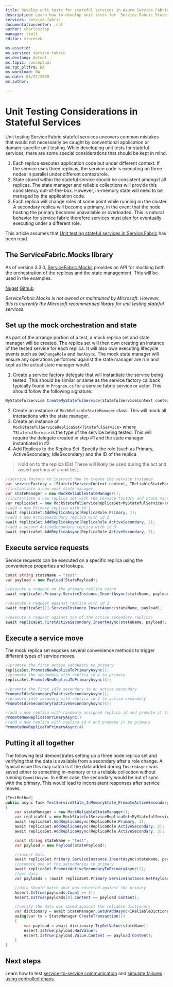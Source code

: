 ```yaml
---
title: Develop unit tests for stateful services in Azure Service Fabric | Microsoft Docs
description: Learn how to develop unit tests for  Service Fabric Stateful Services.
services: service-fabric
documentationcenter: .net
author: charleszipp
manager: timlt
editor: vturecek

ms.assetid: 
ms.service: service-fabric
ms.devlang: dotnet
ms.topic: conceptual
ms.tgt_pltfrm: NA
ms.workload: NA
ms.date: 08/22/2018
ms.author: 

---
```


# Unit Testing Considerations in Stateful Services
Unit testing Service Fabric stateful services uncovers common mistakes that would not necessarily be caught by conventional application or domain-specific unit testing. While developing unit tests for stateful services, there are some special considerations that should be kept in mind.

1. Each replica executes application code but under different context. If the service uses three replicas, the service code is executing on three nodes in parallel under different context/role.
2. State stored within the stateful service should be consistent amongst all replicas. The state manager and reliable collections will provide this consistency out-of-the-box. However, in-memory state will need to be managed by the application code.
3. Each replica will change roles at some point while running on the cluster. A secondary replica will become a primary, in the event that the node hosting the primary becomes unavailable or overloaded. This is natural behavior for service fabric therefore services must plan for eventually executing under a different role.

This article assumes that [Unit testing stateful services in Service Fabric](service-fabric-concepts-unit-testing.md) has been read.

## The ServiceFabric.Mocks library
As of version 3.3.0, [ServiceFabric.Mocks](https://www.nuget.org/packages/ServiceFabric.Mocks/) provides an API for mocking both the orchestration of the replicas and the state management. This will be used in the examples.

[Nuget](https://www.nuget.org/packages/ServiceFabric.Mocks/)
[Github](https://github.com/loekd/ServiceFabric.Mocks)

*ServiceFabric.Mocks is not owned or maintained by Microsoft. However, this is currently the Microsoft recommended library for unit testing stateful services.*

## Set up the mock orchestration and state
As part of the arrange portion of a test, a mock replica set and state manager will be created. The replica set will then own creating an instance of the tested service for each replica. It will also own executing lifecycle events such as `OnChangeRole` and `RunAsync`. The mock state manager will ensure any operations performed against the state manager are run and kept as the actual state manager would.

1. Create a service factory delegate that will instantiate the service being tested. This should be similar or same as the service factory callback typically found in `Program.cs` for a service fabric service or actor. This should follow the following signature:
```csharp
MyStatefulService CreateMyStatefulService(StatefulServiceContext context, IReliableStateManagerReplica2 stateManager)
```
2. Create an instance of `MockReliableStateManager` class. This will mock all interactions with the state manager.
3. Create an instance of `MockStatefulServiceReplicaSet<TStatefulService>` where `TStatefulService` is the type of the service being tested. This will require the delegate created in step #1 and the state manager instantiated in #2
4. Add Replicas to the Replica Set. Specify the role (such as Primary, ActiveSecondary, IdleSecondary) and the ID of the replica
> Hold on to the replica IDs! These will likely be used during the act and assert portions of a unit test.

```csharp
//service factory to instruct how to create the service instance
var serviceFactory = (StatefulServiceContext context, IReliableStateManagerReplica2 stateManager) => new MyStatefulService(context, stateManager);
//instantiate a new mock state manager
var stateManager = new MockReliableStateManager();
//instantiate a new replica set with the service factory and state manager
var replicaSet = new MockStatefulServiceReplicaSet<MyStatefulService>(CreateStatefulService, stateManager);
//add a new Primary replica with id 1
await replicaSet.AddReplicaAsync(ReplicaRole.Primary, 1);
//add a new ActiveSecondary replica with id 2
await replicaSet.AddReplicaAsync(ReplicaRole.ActiveSecondary, 2);
//add a second ActiveSecondary replica with id 3
await replicaSet.AddReplicaAsync(ReplicaRole.ActiveSecondary, 3);
```

## Execute service requests
Service requests can be executed on a specific replica using the convenience properties and lookups.
```csharp
const string stateName = "test";
var payload = new Payload(StatePayload);

//execute a request on the primary replica using
await replicaSet.Primary.ServiceInstance.InsertAsync(stateName, payload);

//execute a request against replica with id 2
await replicaSet[2].ServiceInstance.InsertAsync(stateName, payload);

//execute a request against one of the active secondary replicas
await replicaSet.FirstActiveSecondary.InsertAsync(stateName, payload);
```

## Execute a service move
The mock replica set exposes several convenience methods to trigger different types of service moves.
```csharp
//promote the first active secondary to primary
replicaSet.PromoteNewReplicaToPrimaryAsync();
//promote the secondary with replica id 4 to primary
replicaSet.PromoteNewReplicaToPrimaryAsync(4);

//promote the first idle secondary to an active secondary
PromoteIdleSecondaryToActiveSecondaryAsync();
//promote idle secodary with replica id 4 to active secondary 
PromoteIdleSecondaryToActiveSecondaryAsync(4);

//add a new replica with randomly assigned replica id and promote it to primary
PromoteNewReplicaToPrimaryAsync()
//add a new replica with replica id 4 and promote it to primary
PromoteNewReplicaToPrimaryAsync(4)
```

## Putting it all together
The following test demonstrates setting up a three node replica set and verifying that the data is available from a secondary after a role change. A typical issue this may catch is if the data added during `InsertAsync` was saved either to something in-memory or to a reliable collection without running `CommitAsync`. In either case, the secondary would be out of sync with the primary. This would lead to inconsistent responses after service moves.

```csharp
[TestMethod]
public async Task TestServiceState_InMemoryState_PromoteActiveSecondary()
{
    var stateManager = new MockReliableStateManager();
    var replicaSet = new MockStatefulServiceReplicaSet<MyStatefulService>(CreateStatefulService, stateManager);
    await replicaSet.AddReplicaAsync(ReplicaRole.Primary, 1);
    await replicaSet.AddReplicaAsync(ReplicaRole.ActiveSecondary, 2);
    await replicaSet.AddReplicaAsync(ReplicaRole.ActiveSecondary, 3);

    const string stateName = "test";
    var payload = new Payload(StatePayload);

    //insert data
    await replicaSet.Primary.ServiceInstance.InsertAsync(stateName, payload);
    //promote one of the secondaries to primary
    await replicaSet.PromoteActiveSecondaryToPrimaryAsync(2);
    //get data
    var payloads = (await replicaSet.Primary.ServiceInstance.GetPayloadsAsync()).ToList();

    //data should match what was inserted against the primary
    Assert.IsTrue(payloads.Count == 1);
    Assert.IsTrue(payloads[0].Content == payload.Content);

    //verify the data was saved against the reliable dictionary
    var dictionary = await StateManager.GetOrAddAsync<IReliableDictionary<string, Payload>>(MyStatefulService.StateManagerDictionaryKey);
    using(var tx = StateManager.CreateTransaction())
    {
        var payload = await dictionary.TryGetValue(stateName);
        Assert.IsTrue(payload.HasValue);
        Assert.IsTrue(payload.Value.Content == payload.Content);
    }
}
```

## Next steps
Learn how to test [service-to-service communication](service-fabric-testability-scenarios-service-communication.md) and [simulate failures using controlled chaos](service-fabric-controlled-chaos.md).
